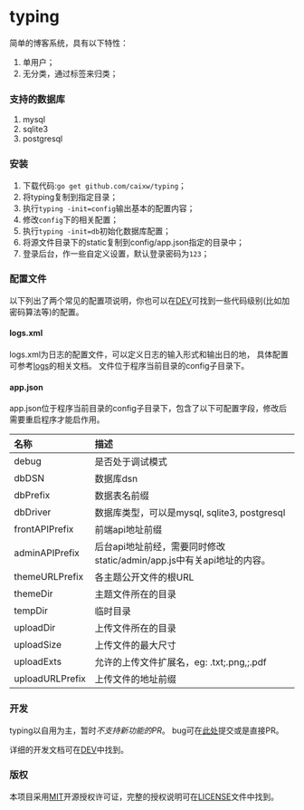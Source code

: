# typing

简单的博客系统，具有以下特性：

1. 单用户；
1. 无分类，通过标签来归类；



### 支持的数据库

1. mysql
1. sqlite3
1. postgresql



### 安装

1. 下载代码:`go get github.com/caixw/typing`；
1. 将typing复制到指定目录；
1. 执行`typing -init=config`输出基本的配置内容；
1. 修改`config`下的相关配置；
1. 执行`typing -init=db`初始化数据库配置；
1. 将源文件目录下的static复制到config/app.json指定的目录中；
1. 登录后台，作一些自定义设置，默认登录密码为`123`；



### 配置文件

以下列出了两个常见的配置项说明，你也可以在[DEV](DEV.md)可找到一些代码级别(比如加密码算法等)的配置。


#### logs.xml
logs.xml为日志的配置文件，可以定义日志的输入形式和输出日的地，
具体配置可参考[logs](https://github.com/issue9/logs)的相关文档。
文件位于程序当前目录的config子目录下。

#### app.json
app.json位于程序当前目录的config子目录下，包含了以下可配置字段，修改后需要重启程序才能启作用。

名称  | 描述
:---- |:----
debug | 是否处于调试模式
dbDSN | 数据库dsn
dbPrefix | 数据表名前缀
dbDriver | 数据库类型，可以是mysql, sqlite3, postgresql
frontAPIPrefix | 前端api地址前缀
adminAPIPrefix | 后台api地址前经，需要同时修改static/admin/app.js中有关api地址的内容。
themeURLPrefix | 各主题公开文件的根URL
themeDir | 主题文件所在的目录
tempDir | 临时目录
uploadDir | 上传文件所在的目录
uploadSize | 上传文件的最大尺寸
uploadExts | 允许的上传文件扩展名，eg: .txt;.png,;.pdf
uploadURLPrefix | 上传文件的地址前缀



### 开发

typing以自用为主，暂时*不支持新功能的PR*。
bug可在[此处](https://github.com/caixw/typing/issues)提交或是直接PR。

详细的开发文档可在[DEV](DEV.md)中找到。



### 版权

本项目采用[MIT](http://opensource.org/licenses/MIT)开源授权许可证，完整的授权说明可在[LICENSE](LICENSE)文件中找到。
